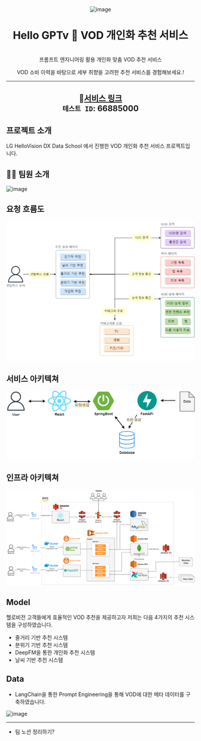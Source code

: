 <div align="center">
  <img width="203" alt="image" src="https://github.com/LV-3/.github/assets/111716640/74553b0e-787e-4113-b25e-3908c8977dcc">




<h1> Hello GPTv 🎯  VOD 개인화 추천 서비스</h1>
<br>
 프롬프트 엔지니어링 활용 개인화 맞춤 VOD 추천 서비스
</br>

VOD 소비 이력을 바탕으로 세부 취향을 고려한 추천 서비스를 경험해보세요.!

---
🔗[서비스 링크](https://www.hellogptv.com)  
`테스트 ID`: 66885000
---

</div>

## 프로젝트 소개


  LG HelloVision DX Data School 에서 진행한 VOD 개인화 추천 서비스 프로젝트입니다.

## 🤼‍♀️ 팀원 소개

  <img width="443" alt="image" src="https://github.com/LV-3/.github/assets/111716640/c5bd9a71-8f1c-4ef1-aee5-9649df801827">


## 요청 흐름도
![Flow chart](/figures/flowchart.png)

## 서비스 아키텍쳐
![Architecture](/figures/architecture.png)

## 인프라 아키텍쳐
![Infrastructure](/figures/infra.png)


## Model 
  
  헬로비전 고객들에게 효율적인 VOD 추천을 제공하고자 저희는 다음 4가지의 추천 시스템을 구성하였습니다.
  
  * 줄거리 기반 추천 시스템
  * 분위기 기반 추천 시스템
  * DeepFM을 통한 개인화 추천 시스템
  * 날씨 기반 추천 시스템
    
## Data

  * LangChain을 통한 Prompt Engineering을 통해 VOD에 대한 메타 데이터를 구축하였습니다.
  <img width="799" alt="image" src="https://github.com/LV-3/.github/assets/111716640/1625d0cc-db88-420e-8610-b31c482854f1">









---
+ 팀 노션 정리하기?

